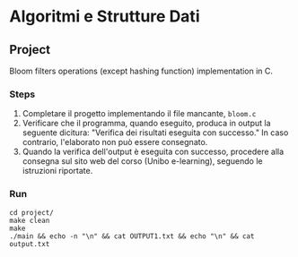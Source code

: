 # Algoritmi e Strutture Dati

## Project

Bloom filters operations (except hashing function) implementation in C.

### Steps

1. Completare il progetto implementando il file mancante, `bloom.c`
2. Verificare che il programma, quando eseguito, produca in output la seguente dicitura:
"Verifica dei risultati eseguita con successo."
In caso contrario, l'elaborato non può essere consegnato.
3. Quando la verifica dell'output è eseguita con successo, procedere alla consegna sul sito
web del corso (Unibo e-learning), seguendo le istruzioni riportate.

### Run

```
cd project/
make clean
make
./main && echo -n "\n" && cat OUTPUT1.txt && echo "\n" && cat output.txt
```
